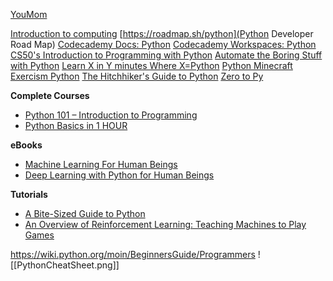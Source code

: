 [YouMom](318144411987083274.md)

[Introduction to computing](https://www.davidjoyner.net/b/wp-content/uploads/2017/03/Joyner_IntroductiontoComputing_1stEdition.pdf)
[https://roadmap.sh/python](Python Developer Road Map)
[Codecademy Docs: Python](https://www.codecademy.com/resources/docs/python)
[Codecademy Workspaces: Python](https://www.codecademy.com/workspaces/new)
[CS50's Introduction to Programming with Python](https://learning.edx.org/course/course-v1:HarvardX+CS50P+Python/block-v1:HarvardX+CS50P+Python+type@sequential+block@5c4566382df54814ba604df6369ca2fc/block-v1:HarvardX+CS50P+Python+type@vertical+block@a1450ed5620843fe9fd548156a385d26)
[Automate the Boring Stuff with Python](http://automatetheboringstuff.com/#toc)
[Learn X in Y minutes Where X=Python](https://learnxinyminutes.com/docs/python/)
[Python Minecraft ](https://stoneskin.github.io/python-minecraft/)
[Exercism Python](https://exercism.org/tracks/python)
[The Hitchhiker's Guide to Python](https://docs.python-guide.org/)
[Zero to Py](https://drive.google.com/file/d/1wilWhCEPgzgvWrBBc6ikXr3wNaav4J1u/view)

**Complete Courses** 
-   [Python 101 – Introduction to Programming](https://academy.zenva.com/product/python-101-introduction-to-programming/?zva_src=stackskills)
-   [Python Basics in 1 HOUR](https://youtu.be/sLB9u5pk1ho)

**eBooks**
-   [Machine Learning For Human Beings](https://pythonmachinelearning.pro/free-ebook-machine-learning-for-human-beings/)
-   [Deep Learning with Python for Human Beings](https://pythonmachinelearning.pro/free-ebook-deep-learning-with-python/)

**Tutorials** 
-   [A Bite-Sized Guide to Python](https://pythonmachinelearning.pro/bite-size-python-tutorial/)
-   [An Overview of Reinforcement Learning: Teaching Machines to Play Games](https://pythonmachinelearning.pro/an-overview-of-reinforcement-learning-teaching-machines-to-play-games/)

https://wiki.python.org/moin/BeginnersGuide/Programmers
![[PythonCheatSheet.png]]






